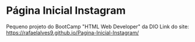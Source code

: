 # Página Inicial Instagram
 Pequeno projeto do BootCamp "HTML Web Developer" da DIO
 Link do site: https://rafaelalves9.github.io/Pagina-Inicial-Instagram/
